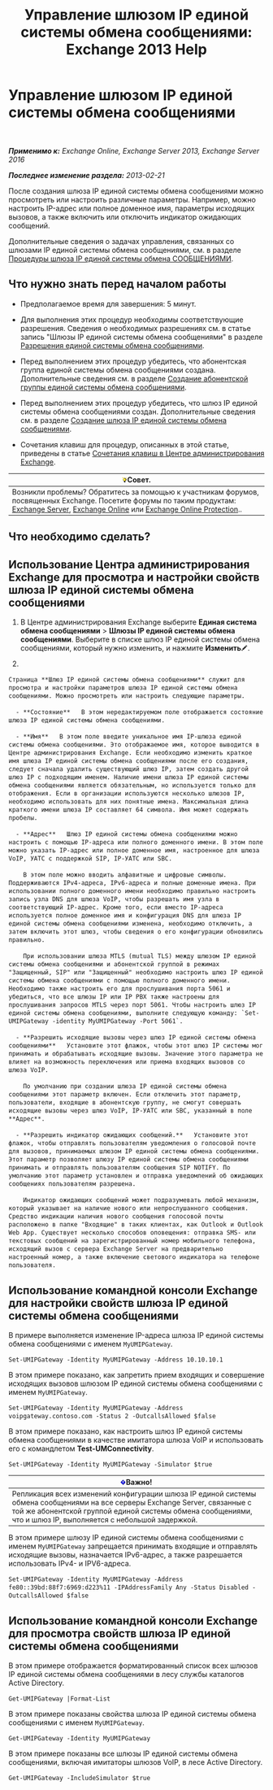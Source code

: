 ﻿---
title: 'Управление шлюзом IP единой системы обмена сообщениями: Exchange 2013 Help'
TOCTitle: Управление шлюзом IP единой системы обмена сообщениями
ms:assetid: 387e540f-8c59-42d2-a423-99fcf97e00aa
ms:mtpsurl: https://technet.microsoft.com/ru-ru/library/Aa997283(v=EXCHG.150)
ms:contentKeyID: 50487838
ms.date: 04/30/2018
mtps_version: v=EXCHG.150
f1_keywords:
- Microsoft.Exchange.Management.SnapIn.Esm.Servers.UnifiedMessaging.UMIPGatewayGeneralPropertyPageControl
ms.translationtype: HT
---

# Управление шлюзом IP единой системы обмена сообщениями

 

_**Применимо к:** Exchange Online, Exchange Server 2013, Exchange Server 2016_

_**Последнее изменение раздела:** 2013-02-21_

После создания шлюза IP единой системы обмена сообщениями можно просмотреть или настроить различные параметры. Например, можно настроить IP-адрес или полное доменное имя, параметры исходящих вызовов, а также включить или отключить индикатор ожидающих сообщений.

Дополнительные сведения о задачах управления, связанных со шлюзами IP единой системы обмена сообщениями, см. в разделе [Процедуры шлюза IP единой системы обмена СООБЩЕНИЯМИ](um-ip-gateway-procedures-exchange-2013-help.md).

## Что нужно знать перед началом работы

  - Предполагаемое время для завершения: 5 минут.

  - Для выполнения этих процедур необходимы соответствующие разрешения. Сведения о необходимых разрешениях см. в статье запись "Шлюзы IP единой системы обмена сообщениями" в разделе [Разрешения единой системы обмена сообщениями](unified-messaging-permissions-exchange-2013-help.md).

  - Перед выполнением этих процедур убедитесь, что абонентская группа единой системы обмена сообщениями создана. Дополнительные сведения см. в разделе [Создание абонентской группы единой системы обмена сообщениями](create-a-um-dial-plan-exchange-2013-help.md).

  - Перед выполнением этих процедур убедитесь, что шлюз IP единой системы обмена сообщениями создан. Дополнительные сведения см. в разделе [Создание шлюза IP единой системы обмена сообщениями](create-a-um-ip-gateway-exchange-2013-help.md).

  - Сочетания клавиш для процедур, описанных в этой статье, приведены в статье [Сочетания клавиш в Центре администрирования Exchange](keyboard-shortcuts-in-the-exchange-admin-center-exchange-online-protection-help.md).

<table>
<thead>
<tr class="header">
<th><img src="images/Bb124558.tip(EXCHG.150).gif" title="Совет" alt="Совет" />Совет.</th>
</tr>
</thead>
<tbody>
<tr class="odd">
<td>Возникли проблемы? Обратитесь за помощью к участникам форумов, посвященных Exchange. Посетите форумы по таким продуктам: <a href="https://go.microsoft.com/fwlink/p/?linkid=60612">Exchange Server</a>, <a href="https://go.microsoft.com/fwlink/p/?linkid=267542">Exchange Online</a> или <a href="https://go.microsoft.com/fwlink/p/?linkid=285351">Exchange Online Protection</a>..</td>
</tr>
</tbody>
</table>


## Что необходимо сделать?

## Использование Центра администрирования Exchange для просмотра и настройки свойств шлюза IP единой системы обмена сообщениями

1.  В Центре администрирования Exchange выберите **Единая система обмена сообщениями** \> **Шлюзы IP единой системы обмена сообщениями**. Выберите в списке шлюз IP единой системы обмена сообщениями, который нужно изменить, и нажмите **Изменить**![Значок редактирования](images/Bb124582.6f53ccb2-1f13-4c02-bea0-30690e6ea71d(EXCHG.150).gif "Значок редактирования").

2.  
    
    Страница **Шлюз IP единой системы обмена сообщениями** служит для просмотра и настройки параметров шлюза IP единой системы обмена сообщениями. Можно просмотреть или настроить следующие параметры.
    
      - **Состояние**   В этом нередактируемом поле отображается состояние шлюза IP единой системы обмена сообщениями.
    
      - **Имя**   В этом поле введите уникальное имя IP-шлюза единой системы обмена сообщениями. Это отображаемое имя, которое выводится в Центре администрирования Exchange. Если необходимо изменить краткое имя шлюза IP единой системы обмена сообщениями после его создания, следует сначала удалить существующий шлюз IP, затем создать другой шлюз IP с подходящим именем. Наличие имени шлюза IP единой системы обмена сообщениями является обязательным, но используется только для отображения. Если в организации используются несколько шлюзов IP, необходимо использовать для них понятные имена. Максимальная длина краткого имени шлюза IP составляет 64 символа. Имя может содержать пробелы.
    
      - **Адрес**   Шлюз IP единой системы обмена сообщениями можно настроить с помощью IP-адреса или полного доменного имени. В этом поле можно указать IP-адрес или полное доменное имя, настроенное для шлюза VoIP, УАТС с поддержкой SIP, IP-УАТС или SBC.
        
        В этом поле можно вводить алфавитные и цифровые символы. Поддерживаются IPv4-адреса, IPv6-адреса и полные доменные имена. При использовании полного доменного имени необходимо правильно настроить запись узла DNS для шлюза VoIP, чтобы разрешать имя узла в соответствующий IP-адрес. Кроме того, если вместо IP-адреса используется полное доменное имя и конфигурация DNS для шлюза IP единой системы обмена сообщениями изменена, необходимо отключить, а затем включить этот шлюз, чтобы сведения о его конфигурации обновились правильно.
        
        При использовании шлюза MTLS (mutual TLS) между шлюзом IP единой системы обмена сообщениями и абонентской группой в режимах "Защищенный, SIP" или "Защищенный" необходимо настроить шлюз IP единой системы обмена сообщениями с помощью полного доменного имени. Необходимо также настроить его для прослушивания порта 5061 и убедиться, что все шлюзы IP или IP PBX также настроены для прослушивания запросов MTLS через порт 5061. Чтобы настроить шлюз IP единой системы обмена сообщениями, выполните следующую команду: `Set-UMIPGateway -identity MyUMIPGateway -Port 5061`.
    
      - **Разрешить исходящие вызовы через шлюз IP единой системы обмена сообщениями**   Установите этот флажок, чтобы этот шлюз IP системы мог принимать и обрабатывать исходящие вызовы. Значение этого параметра не влияет на возможность переключения или приема входящих вызовов со шлюза VoIP.
        
        По умолчанию при создании шлюза IP единой системы обмена сообщениями этот параметр включен. Если отключить этот параметр, пользователи, входящие в абонентскую группу, не смогут совершать исходящие вызовы через шлюз VoIP, IP-УАТС или SBC, указанный в поле **Адрес**.
    
      - **Разрешить индикатор ожидающих сообщений.**   Установите этот флажок, чтобы отправлять пользователям уведомления о голосовой почте для вызовов, принимаемых шлюзом IP единой системы обмена сообщениями. Этот параметр позволяет шлюзу IP единой системы обмена сообщениями принимать и отправлять пользователям сообщения SIP NOTIFY. По умолчанию этот параметр установлен и отправка уведомлений об ожидающих сообщениях пользователям разрешена.
        
        Индикатор ожидающих сообщений может подразумевать любой механизм, который указывает на наличие нового или непрослушанного сообщения. Средство индикации наличия нового сообщения голосовой почты расположено в папке "Входящие" в таких клиентах, как Outlook и Outlook Web App. Существует несколько способов оповещения: отправка SMS- или текстовых сообщений на зарегистрированный номер мобильного телефона, исходящий вызов с сервера Exchange Server на предварительно настроенный номер, а также включение светового индикатора на телефоне пользователя.

## Использование командной консоли Exchange для настройки свойств шлюза IP единой системы обмена сообщениями

В примере выполняется изменение IP-адреса шлюза IP единой системы обмена сообщениями с именем `MyUMIPGateway`.

    Set-UMIPGateway -Identity MyUMIPGateway -Address 10.10.10.1

В этом примере показано, как запретить прием входящих и совершение исходящих вызовов шлюзом IP единой системы обмена сообщениями с именем `MyUMIPGateway`.

    Set-UMIPGateway -Identity MyUMIPGateway -Address voipgateway.contoso.com -Status 2 -OutcallsAllowed $false

В этом примере показано, как настроить шлюз IP единой системы обмена сообщениями в качестве имитатора шлюза VoIP и использовать его с командлетом **Test-UMConnectivity**.

    Set-UMIPGateway -Identity MyUMIPGateway -Simulator $true

<table>
<thead>
<tr class="header">
<th><img src="images/Dd876857.important(EXCHG.150).gif" title="Важно" alt="Важно" />Важно!</th>
</tr>
</thead>
<tbody>
<tr class="odd">
<td>Репликация всех изменений конфигурации шлюза IP единой системы обмена сообщениями на все серверы Exchange Server, связанные с той же абонентской группой единой системы обмена сообщениями, что и шлюз IP, выполняется с небольшой задержкой.</td>
</tr>
</tbody>
</table>


В этом примере шлюзу IP единой системы обмена сообщениями с именем `MyUMIPGateway` запрещается принимать входящие и отправлять исходящие вызовы, назначается IPv6-адрес, а также разрешается использовать IPv4- и IPV6-адреса.

    Set-UMIPGateway -Identity MyUMIPGateway -Address fe80::39bd:88f7:6969:d223%11 -IPAddressFamily Any -Status Disabled -OutcallsAllowed $false

## Использование командной консоли Exchange для просмотра свойств шлюза IP единой системы обмена сообщениями

В этом примере отображается форматированный список всех шлюзов IP единой системы обмена сообщениями в лесу службы каталогов Active Directory.

    Get-UMIPGateway |Format-List

В этом примере показаны свойства шлюза IP единой системы обмена сообщениями с именем `MyUMIPGateway`.

    Get-UMIPGateway -Identity MyUMIPGateway

В этом примере показаны все шлюзы IP единой системы обмена сообщениями, включая имитаторы шлюзов VoIP, в лесе Active Directory.

    Get-UMIPGateway -IncludeSimulator $true

